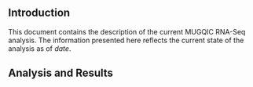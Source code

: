 Introduction
------------

This document contains the description of the current MUGQIC RNA-Seq analysis. The information presented here reflects the current state of the analysis as of $date$.

Analysis and Results
--------------------
